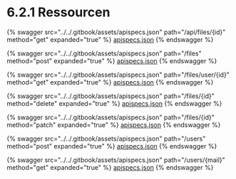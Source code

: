 # 6.2.1 Ressourcen

{% swagger src="../../.gitbook/assets/apispecs.json" path="/api/files/{id}" method="get" expanded="true" %}
[apispecs.json](../../.gitbook/assets/apispecs.json)
{% endswagger %}

{% swagger src="../../.gitbook/assets/apispecs.json" path="/files" method="post" expanded="true" %}
[apispecs.json](../../.gitbook/assets/apispecs.json)
{% endswagger %}

{% swagger src="../../.gitbook/assets/apispecs.json" path="/files/user/{id}" method="get" expanded="true" %}
[apispecs.json](../../.gitbook/assets/apispecs.json)
{% endswagger %}

{% swagger src="../../.gitbook/assets/apispecs.json" path="/files/{id}" method="delete" expanded="true" %}
[apispecs.json](../../.gitbook/assets/apispecs.json)
{% endswagger %}

{% swagger src="../../.gitbook/assets/apispecs.json" path="/files/{id}" method="patch" expanded="true" %}
[apispecs.json](../../.gitbook/assets/apispecs.json)
{% endswagger %}

{% swagger src="../../.gitbook/assets/apispecs.json" path="/users" method="post" expanded="true" %}
[apispecs.json](../../.gitbook/assets/apispecs.json)
{% endswagger %}

{% swagger src="../../.gitbook/assets/apispecs.json" path="/users/{mail}" method="get" expanded="true" %}
[apispecs.json](../../.gitbook/assets/apispecs.json)
{% endswagger %}
